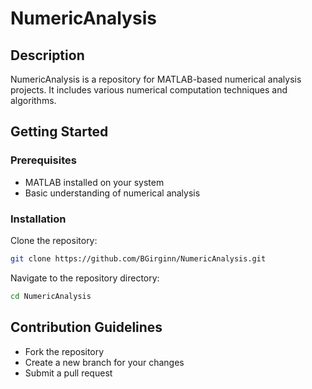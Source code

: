 # NumericAnalysis

## Description
NumericAnalysis is a repository for MATLAB-based numerical analysis projects. It includes various numerical computation techniques and algorithms.

## Getting Started

### Prerequisites
- MATLAB installed on your system
- Basic understanding of numerical analysis

### Installation
Clone the repository:
```bash
git clone https://github.com/BGirginn/NumericAnalysis.git
```
Navigate to the repository directory:
```bash
cd NumericAnalysis
```

## Contribution Guidelines
- Fork the repository
- Create a new branch for your changes
- Submit a pull request
